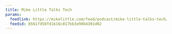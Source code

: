 ```yaml
---
title: Mike Little Talks Tech
params:
  feedlink: https://mikelittle.com/feed/podcast/mike-little-talks-tech/
  feedid: 85617d58fd1616c017bb3e90b4301d02
---
```


